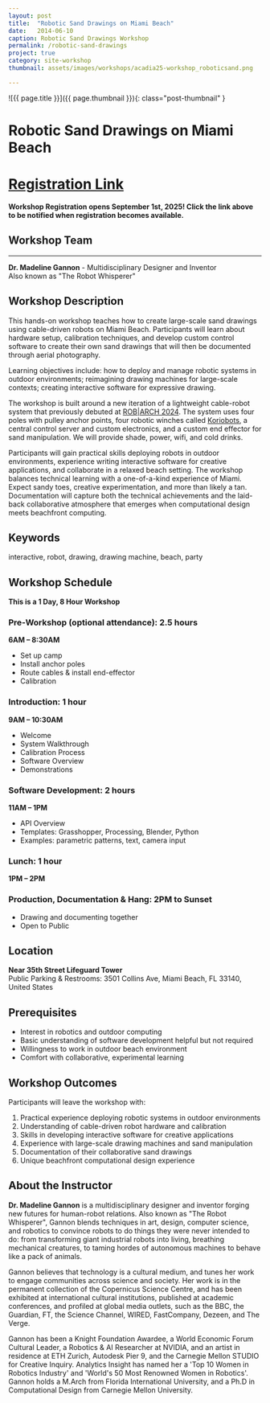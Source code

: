 ```yaml
---
layout: post
title:  "Robotic Sand Drawings on Miami Beach"
date:   2014-06-10
caption: Robotic Sand Drawings Workshop
permalink: /robotic-sand-drawings
project: true
category: site-workshop
thumbnail: assets/images/workshops/acadia25-workshop_roboticsand.png

---
```


![{{ page.title }}]({{ page.thumbnail }}){: class="post-thumbnail" }

# Robotic Sand Drawings on Miami Beach

# [Registration Link](https://www.eventbrite.com/e/acadia-2025-workshops-tickets-1559581613589?aff=oddtdtcreator)

**Workshop Registration opens September 1st, 2025! Click the link above to be notified when registration becomes available.**

## Workshop Team
---

**Dr. Madeline Gannon** - Multidisciplinary Designer and Inventor  
Also known as "The Robot Whisperer"

## Workshop Description
This hands-on workshop teaches how to create large-scale sand drawings using cable-driven robots on Miami Beach. Participants will learn about hardware setup, calibration techniques, and develop custom control software to create their own sand drawings that will then be documented through aerial photography.

Learning objectives include: how to deploy and manage robotic systems in outdoor environments; reimagining drawing machines for large-scale contexts; creating interactive software for expressive drawing.

The workshop is built around a new iteration of a lightweight cable-robot system that previously debuted at [ROB&#124;ARCH 2024](https://robarch2024.org/Choreographing-Cable-Robots). The system uses four poles with pulley anchor points, four robotic winches called [Koriobots](https://github.com/madelinegannon/koriobots), a central control server and custom electronics, and a custom end effector for sand manipulation. We will provide shade, power, wifi, and cold drinks.

Participants will gain practical skills deploying robots in outdoor environments, experience writing interactive software for creative applications, and collaborate in a relaxed beach setting. The workshop balances technical learning with a one-of-a-kind experience of Miami. Expect sandy toes, creative experimentation, and more than likely a tan. Documentation will capture both the technical achievements and the laid-back collaborative atmosphere that emerges when computational design meets beachfront computing.

## Keywords
interactive, robot, drawing, drawing machine, beach, party

## Workshop Schedule
**This is a 1 Day, 8 Hour Workshop**

### Pre-Workshop (optional attendance): 2.5 hours
**6AM – 8:30AM**
- Set up camp
- Install anchor poles
- Route cables & install end-effector
- Calibration

### Introduction: 1 hour
**9AM – 10:30AM**
- Welcome
- System Walkthrough
- Calibration Process
- Software Overview
- Demonstrations

### Software Development: 2 hours
**11AM – 1PM**
- API Overview
- Templates: Grasshopper, Processing, Blender, Python
- Examples: parametric patterns, text, camera input

### Lunch: 1 hour
**1PM – 2PM**

### Production, Documentation & Hang: 2PM to Sunset
- Drawing and documenting together
- Open to Public

## Location
**Near 35th Street Lifeguard Tower**  
Public Parking & Restrooms: 3501 Collins Ave, Miami Beach, FL 33140, United States

## Prerequisites
- Interest in robotics and outdoor computing
- Basic understanding of software development helpful but not required
- Willingness to work in outdoor beach environment
- Comfort with collaborative, experimental learning

## Workshop Outcomes
Participants will leave the workshop with:
1. Practical experience deploying robotic systems in outdoor environments
2. Understanding of cable-driven robot hardware and calibration
3. Skills in developing interactive software for creative applications
4. Experience with large-scale drawing machines and sand manipulation
5. Documentation of their collaborative sand drawings
6. Unique beachfront computational design experience

## About the Instructor
**Dr. Madeline Gannon** is a multidisciplinary designer and inventor forging new futures for human-robot relations. Also known as "The Robot Whisperer", Gannon blends techniques in art, design, computer science, and robotics to convince robots to do things they were never intended to do: from transforming giant industrial robots into living, breathing mechanical creatures, to taming hordes of autonomous machines to behave like a pack of animals.

Gannon believes that technology is a cultural medium, and tunes her work to engage communities across science and society. Her work is in the permanent collection of the Copernicus Science Centre, and has been exhibited at international cultural institutions, published at academic conferences, and profiled at global media outlets, such as the BBC, the Guardian, FT, the Science Channel, WIRED, FastCompany, Dezeen, and The Verge.

Gannon has been a Knight Foundation Awardee, a World Economic Forum Cultural Leader, a Robotics & AI Researcher at NVIDIA, and an artist in residence at ETH Zurich, Autodesk Pier 9, and the Carnegie Mellon STUDIO for Creative Inquiry. Analytics Insight has named her a &#39;Top 10 Women in Robotics Industry&#39; and &#39;World&#39;s 50 Most Renowned Women in Robotics&#39;. Gannon holds a M.Arch from Florida International University, and a Ph.D in Computational Design from Carnegie Mellon University.

